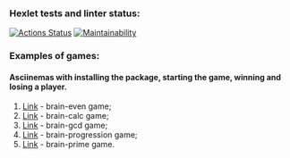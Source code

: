 ### Hexlet tests and linter status:
[![Actions Status](https://github.com/xyzelena/frontend-project-44/workflows/hexlet-check/badge.svg)](https://github.com/xyzelena/frontend-project-44/actions)
[![Maintainability](https://api.codeclimate.com/v1/badges/67958a3268e4ae8a13cf/maintainability)](https://codeclimate.com/github/xyzelena/frontend-project-44/maintainability)


### Examples of games:
#### Asciinemas with installing the package, starting the game, winning and losing a player.
1. [Link](https://asciinema.org/a/553756) - brain-even game; 
2. [Link](https://asciinema.org/a/555195) - brain-calc game;
3. [Link](https://asciinema.org/a/555366) - brain-gcd game;
4. [Link](https://asciinema.org/a/555573) - brain-progression game;
5. [Link](https://asciinema.org/a/555697) - brain-prime game.
